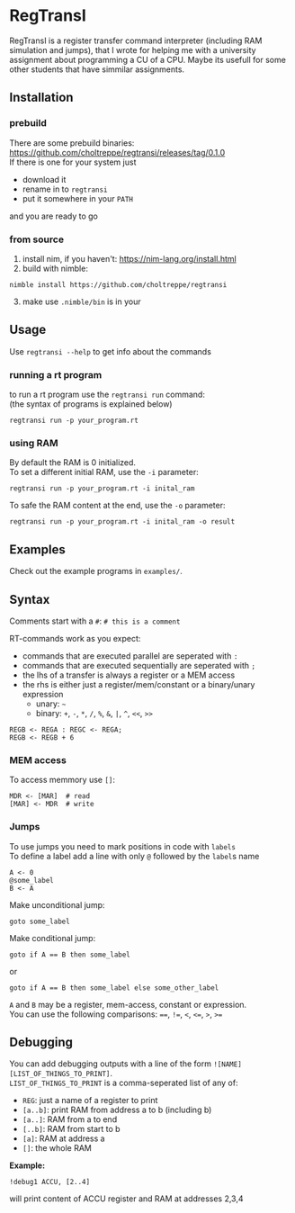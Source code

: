 # RegTransI

RegTransI is a register transfer command interpreter (including RAM simulation and jumps), that I wrote for helping me with a university assignment about programming a CU of a CPU. Maybe its usefull for some other students that have simmilar assignments.

## Installation
### prebuild
There are some prebuild binaries: https://github.com/choltreppe/regtransi/releases/tag/0.1.0 <br>
If there is one for your system just
- download it
- rename in to `regtransi`
- put it somewhere in your `PATH`

and you are ready to go

### from source
1. install nim, if you haven't: https://nim-lang.org/install.html
2. build with nimble:
```
nimble install https://github.com/choltreppe/regtransi
```
3. make use `.nimble/bin` is in your 

## Usage
Use `regtransi --help` to get info about the commands

### running a rt program
to run a rt program use the `regtransi run` command:<br>
(the syntax of programs is explained below)
```
regtransi run -p your_program.rt
```
### using RAM
By default the RAM is 0 initialized.<br>
To set a different initial RAM, use the `-i` parameter:
```
regtransi run -p your_program.rt -i inital_ram
```
To safe the RAM content at the end, use the `-o` parameter:
```
regtransi run -p your_program.rt -i inital_ram -o result
```

## Examples
Check out the example programs in `examples/`.

## Syntax
Comments start with a `#`:
```# this is a comment```

RT-commands work as you expect:
- commands that are executed parallel are seperated with `:`
- commands that are executed sequentially are seperated with `;`
- the lhs of a transfer is always a register or a MEM access
- the rhs is either just a register/mem/constant or a binary/unary expression
  - unary: `~`
  - binary: `+`, `-`, `*`, `/`, `%`, `&`, `|`, `^`, `<<`, `>>`
```
REGB <- REGA : REGC <- REGA;
REGB <- REGB + 6
```

### MEM access
To access memmory use `[]`:
```
MDR <- [MAR]  # read
[MAR] <- MDR  # write
```

### Jumps
To use jumps you need to mark positions in code with `labels`<br>
To define a label add a line with only `@` followed by the `label`s name
```
A <- 0
@some_label
B <- A
```
Make unconditional jump:
```
goto some_label
```
Make conditional jump:
```
goto if A == B then some_label
```
or
```
goto if A == B then some_label else some_other_label
```
`A` and `B` may be a register, mem-access, constant or expression.<br>
You can use the following comparisons: `==`, `!=`, `<`, `<=`, `>`, `>=`

## Debugging
You can add debugging outputs with a line of the form `![NAME] [LIST_OF_THINGS_TO_PRINT]`.<br>
`LIST_OF_THINGS_TO_PRINT` is a comma-seperated list of any of:
- `REG`: just a name of a register to print
- `[a..b]`: print RAM from address a to b (including b)
- `[a..]`: RAM from a to end
- `[..b]`: RAM from start to b
- `[a]`: RAM at address a
- `[]`: the whole RAM

**Example:**
```
!debug1 ACCU, [2..4]
```
will print content of ACCU register and RAM at addresses 2,3,4

